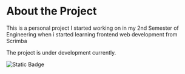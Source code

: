# About the Project
This is a personal project I started working on in my 2nd Semester of Engineering when i started learning frontend web development from Scrimba

The project is under development currently.

![Static Badge](https://img.shields.io/badge/github-myportfolio-blue?style=flat&link=https%3A%2F%2Fgithub.com%2FSam-2503%2Fmy-portfolio)
